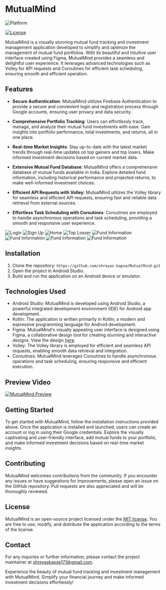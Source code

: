 # MutualMind

![Platform](https://img.shields.io/badge/Platform%20-Android-blue)

[![License](https://img.shields.io/badge/license-MIT-blue.svg)](LICENSE)

MutualMind is a visually stunning mutual fund tracking and investment management application developed to simplify and optimize the management of mutual fund portfolios. With its beautiful and intuitive user interface created using Figma, MutualMind provides a seamless and delightful user experience. It leverages advanced technologies such as Volley for API requests and Coroutines for efficient task scheduling, ensuring smooth and efficient operation.

## Features

- **Secure Authentication**: MutualMind utilizes Firebase Authentication to provide a secure and convenient login and registration process through Google accounts, ensuring user privacy and data security.

- **Comprehensive Portfolio Tracking**: Users can effortlessly track, manage, and analyze their mutual fund investments with ease. Gain insights into portfolio performance, total investments, and returns, all in one place.

- **Real-time Market Insights**: Stay up-to-date with the latest market trends through real-time updates on top gainers and top losers. Make informed investment decisions based on current market data.

- **Extensive Mutual Fund Database**: MutualMind offers a comprehensive database of mutual funds available in India. Explore detailed fund information, including historical performance and projected returns, to make well-informed investment choices.

- **Efficient API Requests with Volley**: MutualMind utilizes the Volley library for seamless and efficient API requests, ensuring fast and reliable data retrieval from external sources.

- **Effortless Task Scheduling with Coroutines**: Coroutines are employed to handle asynchronous operations and task scheduling, providing a smooth and responsive user experience.

![Login](https://raw.githubusercontent.com/shreyas-kapse/MutualMind/main/Screenshots/login.jpeg)
![Sign Up](https://raw.githubusercontent.com/shreyas-kapse/MutualMind/main/Screenshots/sign_up.jpeg)
![Home](https://raw.githubusercontent.com/shreyas-kapse/MutualMind/main/Screenshots/home.jpeg)
![Top Losser](https://raw.githubusercontent.com/shreyas-kapse/MutualMind/main/Screenshots/home_top_losser.jpeg)
![Fund Information](https://raw.githubusercontent.com/shreyas-kapse/MutualMind/main/Screenshots/fund_information.jpeg)
![Fund Information](https://raw.githubusercontent.com/shreyas-kapse/MutualMind/main/Screenshots/fund_information_2.jpeg)
![Fund Information](https://raw.githubusercontent.com/shreyas-kapse/MutualMind/main/Screenshots/fund_information_3.jpeg)
![Fund Information](https://raw.githubusercontent.com/shreyas-kapse/MutualMind/main/Screenshots/add_fund.jpeg)

## Installation

1. Clone the repository: `https://github.com/shreyas-kapse/MutualMind.git`
2. Open the project in Android Studio.
3. Build and run the application on an Android device or emulator.

## Technologies Used

- Android Studio: MutualMind is developed using Android Studio, a powerful integrated development environment (IDE) for Android app development.
- Kotlin: The application is written primarily in Kotlin, a modern and expressive programming language for Android development.
- Figma: MutualMind's visually appealing user interface is designed using Figma, a collaborative design tool for creating stunning and interactive designs. View the design [here](https://www.figma.com/file/T1ViZKsLNFH63jLq9jF1mo/Untitled?type=design&node-id=0%3A1&t=45t6l3pqINs0RlXq-1).
- Volley: The Volley library is employed for efficient and seamless API requests, enabling smooth data retrieval and integration.
- Coroutines: MutualMind leverages Coroutines to handle asynchronous operations and task scheduling, ensuring responsive and efficient execution.

## Preview Video

[![MutualMind Preview](https://img.youtube.com/vi/your-youtube-video-id/0.jpg)](https://www.youtube.com/watch?v=your-youtube-video-id)

## Getting Started

To get started with MutualMind, follow the installation instructions provided above. Once the application is installed and launched, users can create an account or log in using their Google credentials. Explore the visually captivating and user-friendly interface, add mutual funds to your portfolio, and make informed investment decisions based on real-time market insights.

## Contributing

MutualMind welcomes contributions from the community. If you encounter any issues or have suggestions for improvements, please open an issue on the GitHub repository. Pull requests are also appreciated and will be thoroughly reviewed.

## License

MutualMind is an open-source project licensed under the [MIT license](LICENSE). You are free to use, modify, and distribute the application according to the terms of the license.

## Contact

For any inquiries or further information, please contact the project maintainer at [shreyaskapse171@gmail.com](mailto:your-shreyaskapse171@gmail.com).

Experience the beauty of mutual fund tracking and investment management with MutualMind. Simplify your financial journey and make informed investment decisions effortlessly!
